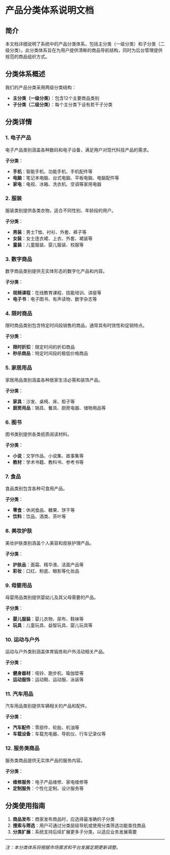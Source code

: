 # 产品分类体系说明文档

## 简介

本文档详细说明了系统中的产品分类体系，包括主分类（一级分类）和子分类（二级分类）。此分类体系旨在为用户提供清晰的商品导航结构，同时为后台管理提供规范的商品组织方式。

## 分类体系概述

我们的产品分类采用两级分类结构：
- **主分类（一级分类）**：包含12个主要商品类别
- **子分类（二级分类）**：每个主分类下设有若干子分类

## 分类详情

### 1. 电子产品
电子产品类别涵盖各种数码和电子设备，满足用户对现代科技产品的需求。

**子分类**：
- **手机**：智能手机、功能手机、手机配件等
- **电脑**：笔记本电脑、台式电脑、平板电脑、电脑配件等
- **家电**：电视、冰箱、洗衣机、空调等家用电器

### 2. 服装
服装类别提供各类衣物，适合不同性别、年龄段的用户。

**子分类**：
- **男装**：男士T恤、衬衫、外套、裤子等
- **女装**：女士连衣裙、上衣、外套、裙装等
- **童装**：儿童服装、婴儿服装、校服等

### 3. 数字商品
数字商品类别提供无实体形态的数字化产品和内容。

**子分类**：
- **视频课程**：在线教育课程、技能培训、讲座等
- **电子书**：电子图书、有声读物、数字杂志等

### 4. 限时商品
限时商品类别包含特定时间段销售的商品，通常具有时效性和促销特点。

**子分类**：
- **限时折扣**：限定时间的折扣商品
- **秒杀商品**：特定时间段的极低价格商品

### 5. 家居用品
家居用品类别涵盖各种居家生活必需和装饰产品。

**子分类**：
- **家具**：沙发、桌椅、床、柜子等
- **厨房用品**：锅具、餐具、厨房电器、储物用品等

### 6. 图书
图书类别提供各类纸质阅读材料。

**子分类**：
- **小说**：文学作品、小说集、故事集等
- **教材**：学术书籍、教科书、参考书等

### 7. 食品
食品类别包含各种可食用产品。

**子分类**：
- **零食**：休闲食品、糖果、饼干等
- **饮料**：饮品、酒类、茶叶等

### 8. 美妆护肤
美妆护肤类别涵盖个人美容和皮肤护理产品。

**子分类**：
- **护肤品**：面霜、精华液、洁面产品等
- **彩妆**：口红、粉底、眼影等化妆品

### 9. 母婴用品
母婴用品类别提供婴幼儿及其父母需要的产品。

**子分类**：
- **婴儿服装**：婴儿衣物、尿布、鞋袜等
- **玩具**：儿童玩具、益智玩具、婴儿玩具等

### 10. 运动与户外
运动与户外类别涵盖体育锻炼和户外活动相关产品。

**子分类**：
- **健身器材**：哑铃、跑步机、瑜伽垫等
- **运动服饰**：运动鞋、运动服、泳装等

### 11. 汽车用品
汽车用品类别提供车辆相关的产品和配件。

**子分类**：
- **汽车配件**：零部件、轮胎、机油等
- **车载设备**：车载充电器、导航仪、行车记录仪等

### 12. 服务类商品
服务类商品提供无实体产品的服务内容。

**子分类**：
- **维修服务**：电子产品维修、家电维修等
- **定制服务**：个性化定制、设计服务等

## 分类使用指南

1. **商品发布**：商家发布商品时，应选择最准确的子分类
2. **搜索与筛选**：用户可通过分类层级导航或使用分类筛选功能查找商品
3. **分类扩展**：系统支持后续扩展更多子分类，以适应业务发展需要

---

*注：本分类体系将根据市场需求和平台发展定期更新调整。* 